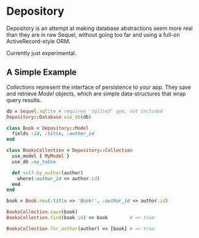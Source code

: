 # Depository

Depository is an attempt at making database
abstractions seem more real than they are in raw Sequel,
without going too far and using a full-on ActiveRecord-style
ORM.

Currently just experimental.

## A Simple Example
*Collections* represent the interface of persistence to your app.
They save and retrieve *Model* objects, which are simple
data-structures that wrap query results.

```ruby
db = Sequel.sqlite # requires 'sqlite3' gem, not included
Depository::Database.use_db(db)

class Book < Depository::Model
  fields :id, :title, :author_id
end

class BooksCollection < Depository::Collection
  use_model { MyModel }
  use_db :my_table

  def self.by_author(author)
    where(:author_id => author.id)
  end
end

book = Book.new(:title => 'Book!', :author_id => author.id)

BooksCollection.save(book)
BooksCollection.find(book.id) == book        # => true

BooksCollection.for_author(author) == [book] # => true
```
